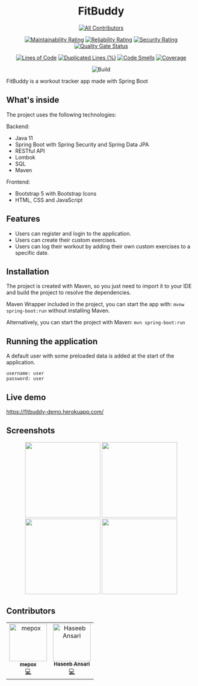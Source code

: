 <h1 align="center">FitBuddy</h1>

<div align="center">

<!-- ALL-CONTRIBUTORS-BADGE:START - Do not remove or modify this section -->
[![All Contributors](https://img.shields.io/badge/all_contributors-2-orange.svg?style=flat-square)](#contributors-)
<!-- ALL-CONTRIBUTORS-BADGE:END -->

[![Maintainability Rating](https://sonarcloud.io/api/project_badges/measure?project=fitbuddy-app&metric=sqale_rating)](https://sonarcloud.io/summary/new_code?id=fitbuddy-app)
[![Reliability Rating](https://sonarcloud.io/api/project_badges/measure?project=fitbuddy-app&metric=reliability_rating)](https://sonarcloud.io/summary/new_code?id=fitbuddy-app)
[![Security Rating](https://sonarcloud.io/api/project_badges/measure?project=fitbuddy-app&metric=security_rating)](https://sonarcloud.io/summary/new_code?id=fitbuddy-app)
[![Quality Gate Status](https://sonarcloud.io/api/project_badges/measure?project=fitbuddy-app&metric=alert_status)](https://sonarcloud.io/summary/new_code?id=fitbuddy-app)

[![Lines of Code](https://sonarcloud.io/api/project_badges/measure?project=fitbuddy-app&metric=ncloc)](https://sonarcloud.io/summary/new_code?id=fitbuddy-app)
[![Duplicated Lines (%)](https://sonarcloud.io/api/project_badges/measure?project=fitbuddy-app&metric=duplicated_lines_density)](https://sonarcloud.io/summary/new_code?id=fitbuddy-app)
[![Code Smells](https://sonarcloud.io/api/project_badges/measure?project=fitbuddy-app&metric=code_smells)](https://sonarcloud.io/summary/new_code?id=fitbuddy-app)
[![Coverage](https://sonarcloud.io/api/project_badges/measure?project=fitbuddy-app&metric=coverage)](https://sonarcloud.io/summary/new_code?id=fitbuddy-app)

![Build](https://github.com/mepox/fitbuddy/actions/workflows/build.yml/badge.svg)

</div>

FitBuddy is a workout tracker app made with Spring Boot

## What's inside

The project uses the following technologies:

Backend:
- Java 11
- Spring Boot with Spring Security and Spring Data JPA
- RESTful API
- Lombok
- SQL
- Maven

Frontend:
- Bootstrap 5 with Bootstrap Icons
- HTML, CSS and JavaScript

## Features

- Users can register and login to the application.
- Users can create their custom exercises.
- Users can log their workout by adding their own custom exercises to a specific date.

## Installation

The project is created with Maven, so you just need to import it to your IDE and build the project to resolve the dependencies.

Maven Wrapper included in the project, you can start the app with: `mvnw spring-boot:run` without installing Maven.

Alternatively, you can start the project with Maven: `mvn spring-boot:run`

## Running the application

A default user with some preloaded data is added at the start of the application.

```
username: user
password: user
```

## Live demo

https://fitbuddy-demo.herokuapp.com/

## Screenshots

<div align="center">

<img src="https://mepox.github.io/projects/fitbuddy/fitbuddy_login.jpg" width=200>
<img src="https://mepox.github.io/projects/fitbuddy/fitbuddy_register.jpg" width=200>
<img src="https://mepox.github.io/projects/fitbuddy/fitbuddy_history.jpg" width=200>
<img src="https://mepox.github.io/projects/fitbuddy/fitbuddy_exercises.jpg" width=200>

</div>

## Contributors

<!-- ALL-CONTRIBUTORS-LIST:START - Do not remove or modify this section -->
<!-- prettier-ignore-start -->
<!-- markdownlint-disable -->
<table>
  <tbody>
    <tr>
      <td align="center"><a href="https://mepox.github.io/"><img src="https://avatars.githubusercontent.com/u/21198248?v=4?s=100" width="100px;" alt="mepox"/><br /><sub><b>mepox</b></sub></a><br /><a href="https://github.com/mepox/fitbuddy/commits?author=mepox" title="Code">💻</a></td>
      <td align="center"><a href="https://www.linkedin.com/in/haseebansari/"><img src="https://avatars.githubusercontent.com/u/47222685?v=4?s=100" width="100px;" alt="Haseeb Ansari"/><br /><sub><b>Haseeb Ansari</b></sub></a><br /><a href="https://github.com/mepox/fitbuddy/commits?author=haseeb-xd" title="Code">💻</a></td>
    </tr>
  </tbody>
</table>

<!-- markdownlint-restore -->
<!-- prettier-ignore-end -->

<!-- ALL-CONTRIBUTORS-LIST:END -->
<!-- prettier-ignore-start -->
<!-- markdownlint-disable -->

<!-- markdownlint-restore -->
<!-- prettier-ignore-end -->

<!-- ALL-CONTRIBUTORS-LIST:END -->
